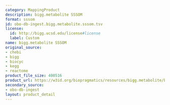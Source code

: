 ```yaml
---
category: MappingProduct
description: bigg.metabolite SSSOM
format: sssom
id: obo-db-ingest.bigg.metabolite.sssom.tsv
license:
  id: http://bigg.ucsd.edu/license#license
  label: Custom
name: bigg.metabolite SSSOM
original_source:
- chebi
- bigg
- biocyc
- kegg
- reactome
product_file_size: 400516
product_url: https://w3id.org/biopragmatics/resources/bigg.metabolite/bigg.metabolite.sssom.tsv
secondary_source:
- obo-db-ingest
layout: product_detail
---
```

